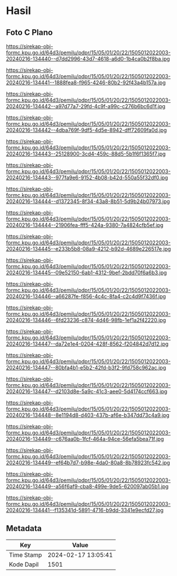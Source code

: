 # Hasil

## Foto C Plano

https://sirekap-obj-formc.kpu.go.id/64d3/pemilu/pdpr/15/05/01/20/22/1505012022003-20240216-134440--d7dd2996-43d7-4618-a6d0-1b4ca0b2f8ba.jpg

https://sirekap-obj-formc.kpu.go.id/64d3/pemilu/pdpr/15/05/01/20/22/1505012022003-20240216-134441--1888fea8-f965-4246-80b2-92f43a4b157a.jpg

https://sirekap-obj-formc.kpu.go.id/64d3/pemilu/pdpr/15/05/01/20/22/1505012022003-20240216-134442--a97d77a7-29fd-4c9f-a99c-c276b6bc6d1f.jpg

https://sirekap-obj-formc.kpu.go.id/64d3/pemilu/pdpr/15/05/01/20/22/1505012022003-20240216-134442--4dba769f-9df5-4d5e-8942-dff72609fa0d.jpg

https://sirekap-obj-formc.kpu.go.id/64d3/pemilu/pdpr/15/05/01/20/22/1505012022003-20240216-134443--25128900-3cd4-459c-88d5-5b1f6f1365f7.jpg

https://sirekap-obj-formc.kpu.go.id/64d3/pemilu/pdpr/15/05/01/20/22/1505012022003-20240216-134443--977fa9e6-9152-4b08-b42d-550a55f32df0.jpg

https://sirekap-obj-formc.kpu.go.id/64d3/pemilu/pdpr/15/05/01/20/22/1505012022003-20240216-134444--d1372345-8f34-43a8-8b51-5d9b24b07973.jpg

https://sirekap-obj-formc.kpu.go.id/64d3/pemilu/pdpr/15/05/01/20/22/1505012022003-20240216-134444--21906fea-fff5-424a-9380-7a4824cfb5ef.jpg

https://sirekap-obj-formc.kpu.go.id/64d3/pemilu/pdpr/15/05/01/20/22/1505012022003-20240216-134445--e233b5b8-08a9-4212-b92d-4689e226517e.jpg

https://sirekap-obj-formc.kpu.go.id/64d3/pemilu/pdpr/15/05/01/20/22/1505012022003-20240216-134445--09e52150-6ab1-4312-9bef-2bdd70f6a6b3.jpg

https://sirekap-obj-formc.kpu.go.id/64d3/pemilu/pdpr/15/05/01/20/22/1505012022003-20240216-134446--a66287fe-f856-4c4c-8fa4-c2c4d9f7436f.jpg

https://sirekap-obj-formc.kpu.go.id/64d3/pemilu/pdpr/15/05/01/20/22/1505012022003-20240216-134446--6fd23236-c874-4d46-98fb-1ef1a2f42220.jpg

https://sirekap-obj-formc.kpu.go.id/64d3/pemilu/pdpr/15/05/01/20/22/1505012022003-20240216-134447--da72e1e4-0204-428f-8562-f204842d7d12.jpg

https://sirekap-obj-formc.kpu.go.id/64d3/pemilu/pdpr/15/05/01/20/22/1505012022003-20240216-134447--80bfa4b1-e5b2-42fd-b3f2-9fd758c962ac.jpg

https://sirekap-obj-formc.kpu.go.id/64d3/pemilu/pdpr/15/05/01/20/22/1505012022003-20240216-134447--d2103d8e-5a9c-41c3-aee0-5d4174ccf663.jpg

https://sirekap-obj-formc.kpu.go.id/64d3/pemilu/pdpr/15/05/01/20/22/1505012022003-20240216-134448--8e1194d8-d403-437b-af6e-b347dd73c4a9.jpg

https://sirekap-obj-formc.kpu.go.id/64d3/pemilu/pdpr/15/05/01/20/22/1505012022003-20240216-134449--c676aa0b-1fcf-464a-94ce-56efa5bea71f.jpg

https://sirekap-obj-formc.kpu.go.id/64d3/pemilu/pdpr/15/05/01/20/22/1505012022003-20240216-134449--ef64b7d7-b98e-4da0-80a8-8b78923fc542.jpg

https://sirekap-obj-formc.kpu.go.id/64d3/pemilu/pdpr/15/05/01/20/22/1505012022003-20240216-134449--a56f6af9-cba8-499e-9de5-620097ab05b1.jpg

https://sirekap-obj-formc.kpu.go.id/64d3/pemilu/pdpr/15/05/01/20/22/1505012022003-20240216-134441--f135341d-5891-4716-b9dd-3341e9ecfd27.jpg


## Metadata

| Key        | Value               |
| ---------- | ------------------- |
| Time Stamp | 2024-02-17 13:05:41 |
| Kode Dapil | 1501                |



